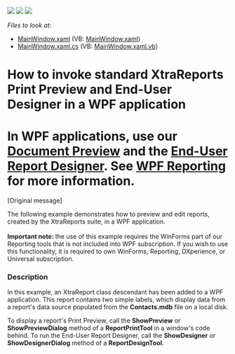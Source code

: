 <!-- default badges list -->
![](https://img.shields.io/endpoint?url=https://codecentral.devexpress.com/api/v1/VersionRange/128601636/12.2.4%2B)
[![](https://img.shields.io/badge/Open_in_DevExpress_Support_Center-FF7200?style=flat-square&logo=DevExpress&logoColor=white)](https://supportcenter.devexpress.com/ticket/details/T1101227)
[![](https://img.shields.io/badge/📖_How_to_use_DevExpress_Examples-e9f6fc?style=flat-square)](https://docs.devexpress.com/GeneralInformation/403183)
<!-- default badges end -->
<!-- default file list -->
*Files to look at*:

* [MainWindow.xaml](./CS/WpfXtraReports/MainWindow.xaml) (VB: [MainWindow.xaml](./VB/WpfXtraReports/MainWindow.xaml))
* [MainWindow.xaml.cs](./CS/WpfXtraReports/MainWindow.xaml.cs) (VB: [MainWindow.xaml.vb](./VB/WpfXtraReports/MainWindow.xaml.vb))
<!-- default file list end -->
# How to invoke standard XtraReports Print Preview and End-User Designer in a WPF application

# In WPF applications, use our [Document Preview](https://docs.devexpress.com/WPF/DevExpress.Xpf.Printing.DocumentPreviewControl) and the [End-User Report Designer](https://docs.devexpress.com/XtraReports/114104/create-end-user-reporting-applications/wpf-reporting/end-user-report-designer). See [WPF Reporting](https://docs.devexpress.com/XtraReports/9830/create-end-user-reporting-applications/wpf-reporting) for more information.

[Original message]
<p>The following example demonstrates how to preview and edit reports, created by the XtraReports suite, in a WPF application.<br /><br /><strong>Important note: </strong>the use of this example requires the WinForms part of our Reporting tools that is not included into WPF subscription. If you wish to use this functionality, it is required to own WinForms, Reporting, DXperience, or Universal subscription.</p>


<h3>Description</h3>

<p>In this example, an XtraReport class descendant has been added to a WPF application. This report contains two simple labels, which display data from a report&#39;s data source populated from the <strong>Contacts.mdb</strong> file on a local disk.</p><p>To display a report&#39;s Print Preview, call the <strong>ShowPreview</strong> or <strong>ShowPreviewDialog</strong> method of a <strong>ReportPrintTool</strong> in a window&#39;s code behind. To run the End-User Report Designer, call the <strong>ShowDesigner</strong> or <strong>ShowDesignerDialog</strong> method of a <strong>ReportDesignTool</strong>.</p>

<br/>


